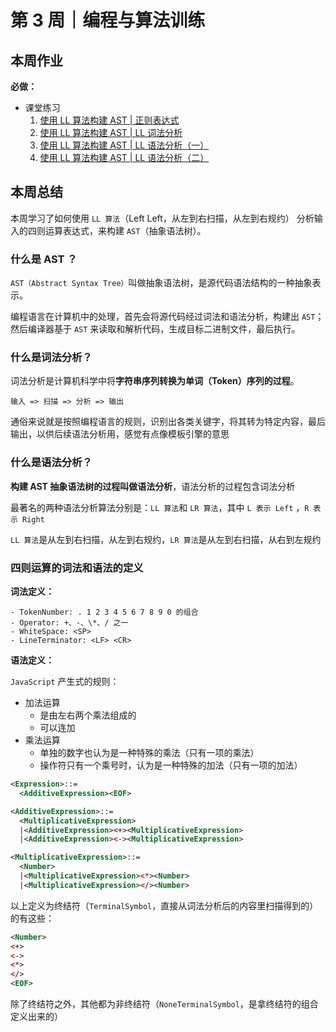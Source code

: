 # 第 3 周｜编程与算法训练

## 本周作业

**必做：**

- 课堂练习
  1. [使用 LL 算法构建 AST | 正则表达式](./homework/LL-algorithm-build-AST/1.html)
  2. [使用 LL 算法构建 AST | LL 词法分析](./homework/LL-algorithm-build-AST/2.html)
  3. [使用 LL 算法构建 AST | LL 语法分析（一）](./homework/LL-algorithm-build-AST/3.html)
  4. [使用 LL 算法构建 AST | LL 语法分析（二）](./homework/LL-algorithm-build-AST/4.html)

## 本周总结

本周学习了如何使用 `LL 算法`（Left Left，从左到右扫描，从左到右规约） 分析输入的四则运算表达式，来构建 `AST`（抽象语法树）。

### 什么是 AST ？

`AST（Abstract Syntax Tree）`叫做抽象语法树，是源代码语法结构的一种抽象表示。

编程语言在计算机中的处理，首先会将源代码经过词法和语法分析，构建出 `AST`；然后编译器基于 `AST` 来读取和解析代码，生成目标二进制文件，最后执行。

### 什么是词法分析？

词法分析是计算机科学中将**字符串序列转换为单词（Token）序列的过程**。

```
输入 => 扫描 => 分析 => 输出
```

通俗来说就是按照编程语言的规则，识别出各类关键字，将其转为特定内容，最后输出，以供后续语法分析用，感觉有点像模板引擎的意思

### 什么是语法分析？

**构建 AST 抽象语法树的过程叫做语法分析**，语法分析的过程包含词法分析

最著名的两种语法分析算法分别是：`LL 算法`和 `LR 算法`，其中 `L 表示 Left` ，`R 表示 Right`

`LL 算法`是从左到右扫描，从左到右规约，`LR 算法`是从左到右扫描，从右到左规约

### 四则运算的词法和语法的定义

**词法定义：**

```
- TokenNumber: . 1 2 3 4 5 6 7 8 9 0 的组合
- Operator: +、-、\*、/ 之一
- WhiteSpace: <SP>
- LineTerminator: <LF> <CR>
```

**语法定义：**

`JavaScript` 产生式的规则：

- 加法运算
  - 是由左右两个乘法组成的
  - 可以连加
- 乘法运算
  - 单独的数字也认为是一种特殊的乘法（只有一项的乘法）
  - 操作符只有一个乘号时，认为是一种特殊的加法（只有一项的加法）

```xml
<Expression>::=
  <AdditiveExpression><EOF>

<AdditiveExpression>::=
  <MultiplicativeExpression>
  |<AdditiveExpression><+><MultiplicativeExpression>
  |<AdditiveExpression><-><MultiplicativeExpression>

<MultiplicativeExpression>::=
  <Number>
  |<MultiplicativeExpression><*><Number>
  |<MultiplicativeExpression></><Number>
```

以上定义为终结符（`TerminalSymbol`，直接从词法分析后的内容里扫描得到的）的有这些：

```xml
<Number>
<+>
<->
<*>
</>
<EOF>
```

除了终结符之外，其他都为非终结符（`NoneTerminalSymbol`，是拿终结符的组合定义出来的）
